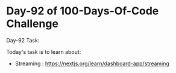 # Day-92 of 100-Days-Of-Code Challenge

Day-92 Task:

Today's task is to learn about:

* Streaming : https://nextjs.org/learn/dashboard-app/streaming